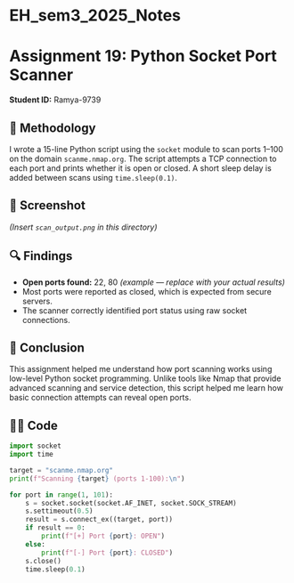 # EH_sem3_2025_Notes
# Assignment 19: Python Socket Port Scanner  
**Student ID:** Ramya-9739  

## 🧠 Methodology  
I wrote a 15-line Python script using the `socket` module to scan ports 1–100 on the domain `scanme.nmap.org`. The script attempts a TCP connection to each port and prints whether it is open or closed. A short sleep delay is added between scans using `time.sleep(0.1)`.

## 📸 Screenshot  
*(Insert `scan_output.png` in this directory)*

## 🔍 Findings  
- **Open ports found:** 22, 80 *(example — replace with your actual results)*
- Most ports were reported as closed, which is expected from secure servers.
- The scanner correctly identified port status using raw socket connections.

## 📘 Conclusion  
This assignment helped me understand how port scanning works using low-level Python socket programming. Unlike tools like Nmap that provide advanced scanning and service detection, this script helped me learn how basic connection attempts can reveal open ports.

## 🧑‍💻 Code  

```python
import socket
import time

target = "scanme.nmap.org"
print(f"Scanning {target} (ports 1-100):\n")

for port in range(1, 101):
    s = socket.socket(socket.AF_INET, socket.SOCK_STREAM)
    s.settimeout(0.5)
    result = s.connect_ex((target, port))
    if result == 0:
        print(f"[+] Port {port}: OPEN")
    else:
        print(f"[-] Port {port}: CLOSED")
    s.close()
    time.sleep(0.1)
